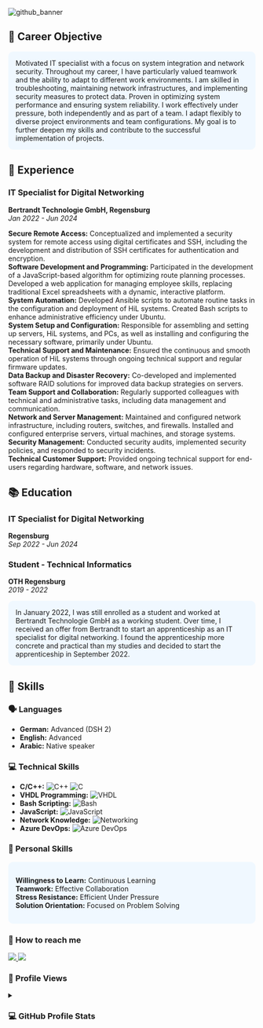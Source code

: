 ![github_banner](https://github.com/leonrostom/leonrostom/assets/48219025/3c8b4972-df35-4502-aa6c-87e17e773ed2)
<!--
<h1 align="center">
    <img src="https://readme-typing-svg.herokuapp.com/?font=Righteous&size=24&center=true&vCenter=true&width=600&height=70&duration=4000&lines=Welcome+to+my+Profile!+👋;+I'm+Modar+Rostom!;IT+Specialist+For+Digital+Networking;" />
</h1>
-->
## 🎯 Career Objective
<div style="background-color:#f0f8ff; padding:15px; border-radius:10px;">
Motivated IT specialist with a focus on system integration and network security. Throughout my career, I have particularly valued teamwork and the ability to adapt to different work environments. I am skilled in troubleshooting, maintaining network infrastructures, and implementing security measures to protect data. Proven in optimizing system performance and ensuring system reliability. I work effectively under pressure, both independently and as part of a team. I adapt flexibly to diverse project environments and team configurations. My goal is to further deepen my skills and contribute to the successful implementation of projects.
</div>

## 💼 Experience

### IT Specialist for Digital Networking
**Bertrandt Technologie GmbH, Regensburg**  
*Jan 2022 - Jun 2024*

<ul style="list-style-type: none; padding-left: 0;">
  <li><b>Secure Remote Access:</b> Conceptualized and implemented a security system for remote access using digital certificates and SSH, including the development and distribution of SSH certificates for authentication and encryption.</li>
  <li><b>Software Development and Programming:</b> Participated in the development of a JavaScript-based algorithm for optimizing route planning processes. Developed a web application for managing employee skills, replacing traditional Excel spreadsheets with a dynamic, interactive platform.</li>
  <li><b>System Automation:</b> Developed Ansible scripts to automate routine tasks in the configuration and deployment of HiL systems. Created Bash scripts to enhance administrative efficiency under Ubuntu.</li>
  <li><b>System Setup and Configuration:</b> Responsible for assembling and setting up servers, HiL systems, and PCs, as well as installing and configuring the necessary software, primarily under Ubuntu.</li>
  <li><b>Technical Support and Maintenance:</b> Ensured the continuous and smooth operation of HiL systems through ongoing technical support and regular firmware updates.</li>
  <li><b>Data Backup and Disaster Recovery:</b> Co-developed and implemented software RAID solutions for improved data backup strategies on servers.</li>
  <li><b>Team Support and Collaboration:</b> Regularly supported colleagues with technical and administrative tasks, including data management and communication.</li>
  <li><b>Network and Server Management:</b> Maintained and configured network infrastructure, including routers, switches, and firewalls. Installed and configured enterprise servers, virtual machines, and storage systems.</li>
  <li><b>Security Management:</b> Conducted security audits, implemented security policies, and responded to security incidents.</li>
  <li><b>Technical Customer Support:</b> Provided ongoing technical support for end-users regarding hardware, software, and network issues.</li>
</ul>


## 📚 Education

### IT Specialist for Digital Networking
**Regensburg**  
*Sep 2022 - Jun 2024*

### Student - Technical Informatics
**OTH Regensburg**  
*2019 - 2022*

<div style="background-color:#f0f8ff; padding:15px; border-radius:10px;">
In January 2022, I was still enrolled as a student and worked at Bertrandt Technologie GmbH as a working student. Over time, I received an offer from Bertrandt to start an apprenticeship as an IT specialist for digital networking. I found the apprenticeship more concrete and practical than my studies and decided to start the apprenticeship in September 2022.
</div>


## 🎨 Skills

### 🗣️ Languages
- **German:** Advanced (DSH 2)
- **English:** Advanced
- **Arabic:** Native speaker

### 💻 Technical Skills
- **C/C++:** ![C++](https://img.shields.io/badge/-C%2B%2B-00599C?style=flat&logo=c%2B%2B&logoColor=white) ![C](https://img.shields.io/badge/-C-A8B9CC?style=flat&logo=c&logoColor=white)
- **VHDL Programming:** ![VHDL](https://img.shields.io/badge/-VHDL-00427E?style=flat&logo=verilog&logoColor=white)
- **Bash Scripting:** ![Bash](https://img.shields.io/badge/-Bash-4EAA25?style=flat&logo=gnu-bash&logoColor=white)
- **JavaScript:** ![JavaScript](https://img.shields.io/badge/-JavaScript-F7DF1E?style=flat&logo=javascript&logoColor=black)
- **Network Knowledge:** ![Networking](https://img.shields.io/badge/-Networking-0078D4?style=flat&logo=azure-devops&logoColor=white)
- **Azure DevOps:** ![Azure DevOps](https://img.shields.io/badge/-Azure_DevOps-0078D7?style=flat&logo=azure-devops&logoColor=white)


### 🤝 Personal Skills
<div style="background-color:#f0f8ff; padding:15px; border-radius:10px;">
<ul style="list-style-type: none; padding-left: 0;">
  <li><b>Willingness to Learn:</b> Continuous Learning</li>
  <li><b>Teamwork:</b> Effective Collaboration</li>
  <li><b>Stress Resistance:</b> Efficient Under Pressure</li>
  <li><b>Solution Orientation:</b> Focused on Problem Solving</li>
</ul>
</div>

### 📩 How to reach me 
<div align="left" dir="auto"> 
<a href="mailto:rostom@yahoo.com">
  <img src="https://camo.githubusercontent.com/71a0f4bfcf1f2220e2b1c246ac2ee681c47ee914d1c1f0e27a0e6c9ac2e9f134/68747470733a2f2f696d672e736869656c64732e696f2f62616467652f476d61696c2d4431343833363f7374796c653d666f722d7468652d6261646765266c6f676f3d676d61696c266c6f676f436f6c6f723d7768697465" style="max-width: 100%;">
</a>
  <a href="https://www.linkedin.com/in/modar-rostom-78368926a" rel="nofollow">
    <img src="https://camo.githubusercontent.com/591c02e8ff595d43e0b35b1b29aed639a7154b959cd8f8c854b9e176d885b094/68747470733a2f2f696d672e736869656c64732e696f2f62616467652f4c696e6b6564496e2d3030373742353f7374796c653d666f722d7468652d6261646765266c6f676f3d6c696e6b6564696e266c6f676f436f6c6f723d7768697465" style="max-width: 100%;">
  </a>
</div>

### 👀 Profile Views 
<div align="left">
  <img src="https://komarev.com/ghpvc/?username=leonrostom&style=for-the-badge&color=green" alt=""/>
</div>
<details>
<summary><h3>💻 GitHub Profile Stats</h3></summary>

<table>
  <tr>
    <td>
      <a href="https://github.com/anuraghazra/github-readme-stats">
        <img alt="Modar Rostom's Github Stats" src="https://github-readme-stats.vercel.app/api?username=leonrostom&show_icons=true&count_private=true&locale=en&theme=tokyonight&layout=compact" height="200px"/>
      </a>
    </td>
    <td>
      <a href="https://github.com/anuraghazra/github-readme-stats">
        <img alt="Modar Rostom's Top Languages" src="https://github-readme-stats.vercel.app/api/top-langs?username=leonrostom&langs_count=10&show_icons=true&locale=en&theme=tokyonight" height="200px"/>
      </a>
    </td>
  </tr>
</table>

<p align="center">
  <img src="https://media.giphy.com/media/jpVnC65DmYeyRL4LHS/giphy.gif" width="70%" height="65px">
</p> 
</details>

